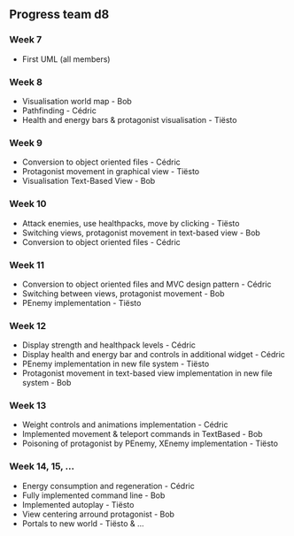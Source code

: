  ## Progress team d8

### Week 7
- First UML (all members)

### Week 8
- Visualisation world map - Bob
- Pathfinding - Cédric
- Health and energy bars & protagonist visualisation - Tiësto

### Week 9
- Conversion to object oriented files - Cédric
- Protagonist movement in graphical view - Tiësto
- Visualisation Text-Based View - Bob

### Week 10
- Attack enemies, use healthpacks, move by clicking - Tiësto
- Switching views, protagonist movement in text-based view - Bob
- Conversion to object oriented files - Cédric

### Week 11
- Conversion to object oriented files and MVC design pattern - Cédric
- Switching between views, protagonist movement - Bob
- PEnemy implementation - Tiësto

### Week 12
- Display strength and healthpack levels - Cédric
- Display health and energy bar and controls in additional widget - Cédric
- PEnemy implementation in new file system - Tiësto
- Protagonist movement in text-based view implementation in new file system - Bob

### Week 13
- Weight controls and animations implementation - Cédric
- Implemented movement & teleport commands in TextBased - Bob
- Poisoning of protagonist by PEnemy, XEnemy implementation - Tiësto

### Week 14, 15, ...
- Energy consumption and regeneration - Cédric
- Fully implemented command line - Bob
- Implemented autoplay - Tiësto
- View centering arround protagonist - Bob
- Portals to new world - Tiësto & ...